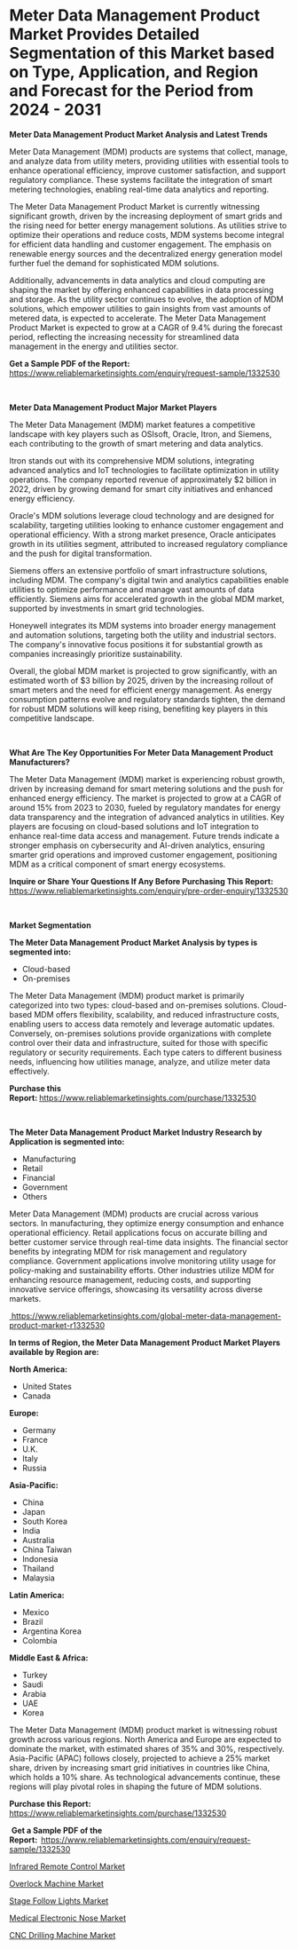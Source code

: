 <p><h1>Meter Data Management Product Market Provides Detailed Segmentation of this Market based on Type, Application, and Region and Forecast for the Period from 2024 - 2031</h1></p><p><strong>Meter Data Management Product Market Analysis and Latest Trends</strong></p>
<p><p>Meter Data Management (MDM) products are systems that collect, manage, and analyze data from utility meters, providing utilities with essential tools to enhance operational efficiency, improve customer satisfaction, and support regulatory compliance. These systems facilitate the integration of smart metering technologies, enabling real-time data analytics and reporting.</p><p>The Meter Data Management Product Market is currently witnessing significant growth, driven by the increasing deployment of smart grids and the rising need for better energy management solutions. As utilities strive to optimize their operations and reduce costs, MDM systems become integral for efficient data handling and customer engagement. The emphasis on renewable energy sources and the decentralized energy generation model further fuel the demand for sophisticated MDM solutions.</p><p>Additionally, advancements in data analytics and cloud computing are shaping the market by offering enhanced capabilities in data processing and storage. As the utility sector continues to evolve, the adoption of MDM solutions, which empower utilities to gain insights from vast amounts of metered data, is expected to accelerate. The Meter Data Management Product Market is expected to grow at a CAGR of 9.4% during the forecast period, reflecting the increasing necessity for streamlined data management in the energy and utilities sector.</p></p>
<p><strong>Get a Sample PDF of the Report:&nbsp;</strong> <a href="https://www.reliablemarketinsights.com/enquiry/request-sample/1332530?utm_campaign=1340&utm_medium=2&utm_source=Github&utm_content=ia&utm_term=01102024&utm_id=meter-data-management-product">https://www.reliablemarketinsights.com/enquiry/request-sample/1332530</a></p>
<p>&nbsp;</p>
<p><strong>Meter Data Management Product Major Market Players</strong></p>
<p><p>The Meter Data Management (MDM) market features a competitive landscape with key players such as OSIsoft, Oracle, Itron, and Siemens, each contributing to the growth of smart metering and data analytics. </p><p>Itron stands out with its comprehensive MDM solutions, integrating advanced analytics and IoT technologies to facilitate optimization in utility operations. The company reported revenue of approximately $2 billion in 2022, driven by growing demand for smart city initiatives and enhanced energy efficiency.</p><p>Oracle's MDM solutions leverage cloud technology and are designed for scalability, targeting utilities looking to enhance customer engagement and operational efficiency. With a strong market presence, Oracle anticipates growth in its utilities segment, attributed to increased regulatory compliance and the push for digital transformation. </p><p>Siemens offers an extensive portfolio of smart infrastructure solutions, including MDM. The company's digital twin and analytics capabilities enable utilities to optimize performance and manage vast amounts of data efficiently. Siemens aims for accelerated growth in the global MDM market, supported by investments in smart grid technologies.</p><p>Honeywell integrates its MDM systems into broader energy management and automation solutions, targeting both the utility and industrial sectors. The company's innovative focus positions it for substantial growth as companies increasingly prioritize sustainability.</p><p>Overall, the global MDM market is projected to grow significantly, with an estimated worth of $3 billion by 2025, driven by the increasing rollout of smart meters and the need for efficient energy management. As energy consumption patterns evolve and regulatory standards tighten, the demand for robust MDM solutions will keep rising, benefiting key players in this competitive landscape.</p></p>
<p>&nbsp;</p>
<p><strong>What Are The Key Opportunities For Meter Data Management Product Manufacturers?</strong></p>
<p><p>The Meter Data Management (MDM) market is experiencing robust growth, driven by increasing demand for smart metering solutions and the push for enhanced energy efficiency. The market is projected to grow at a CAGR of around 15% from 2023 to 2030, fueled by regulatory mandates for energy data transparency and the integration of advanced analytics in utilities. Key players are focusing on cloud-based solutions and IoT integration to enhance real-time data access and management. Future trends indicate a stronger emphasis on cybersecurity and AI-driven analytics, ensuring smarter grid operations and improved customer engagement, positioning MDM as a critical component of smart energy ecosystems.</p></p>
<p><strong>Inquire or Share Your Questions If Any Before Purchasing This Report:</strong> <a href="https://www.reliablemarketinsights.com/enquiry/pre-order-enquiry/1332530?utm_campaign=1340&utm_medium=2&utm_source=Github&utm_content=ia&utm_term=01102024&utm_id=meter-data-management-product">https://www.reliablemarketinsights.com/enquiry/pre-order-enquiry/1332530</a></p>
<p>&nbsp;</p>
<p><strong>Market Segmentation</strong></p>
<p><strong>The Meter Data Management Product Market Analysis by types is segmented into:</strong></p>
<p><ul><li>Cloud-based</li><li>On-premises</li></ul></p>
<p><p>The Meter Data Management (MDM) product market is primarily categorized into two types: cloud-based and on-premises solutions. Cloud-based MDM offers flexibility, scalability, and reduced infrastructure costs, enabling users to access data remotely and leverage automatic updates. Conversely, on-premises solutions provide organizations with complete control over their data and infrastructure, suited for those with specific regulatory or security requirements. Each type caters to different business needs, influencing how utilities manage, analyze, and utilize meter data effectively.</p></p>
<p><strong>Purchase this Report:&nbsp;</strong><a href="https://www.reliablemarketinsights.com/purchase/1332530?utm_campaign=1340&utm_medium=2&utm_source=Github&utm_content=ia&utm_term=01102024&utm_id=meter-data-management-product">https://www.reliablemarketinsights.com/purchase/1332530</a></p>
<p>&nbsp;</p>
<p><strong>The Meter Data Management Product Market Industry Research by Application is segmented into:</strong></p>
<p><ul><li>Manufacturing</li><li>Retail</li><li>Financial</li><li>Government</li><li>Others</li></ul></p>
<p><p>Meter Data Management (MDM) products are crucial across various sectors. In manufacturing, they optimize energy consumption and enhance operational efficiency. Retail applications focus on accurate billing and better customer service through real-time data insights. The financial sector benefits by integrating MDM for risk management and regulatory compliance. Government applications involve monitoring utility usage for policy-making and sustainability efforts. Other industries utilize MDM for enhancing resource management, reducing costs, and supporting innovative service offerings, showcasing its versatility across diverse markets.</p></p>
<p><a href="https://www.reliablemarketinsights.com/global-meter-data-management-product-market-r1332530?utm_campaign=1340&utm_medium=2&utm_source=Github&utm_content=ia&utm_term=01102024&utm_id=meter-data-management-product">&nbsp;https://www.reliablemarketinsights.com/global-meter-data-management-product-market-r1332530</a></p>
<p><strong>In terms of Region, the Meter Data Management Product Market Players available by Region are:</strong></p>
<p>
    <p> <strong> North America: </strong>
        <ul>
            <li>United States</li>
            <li>Canada</li>
        </ul>
        </p> 
    <p> <strong> Europe: </strong>
        <ul>
            <li>Germany</li>
            <li>France</li>
            <li>U.K.</li>
            <li>Italy</li>
            <li>Russia</li>
        </ul>
        </p> 
    <p> <strong> Asia-Pacific: </strong>
        <ul>
            <li>China</li>
            <li>Japan</li>
            <li>South Korea</li>
            <li>India</li>
            <li>Australia</li>
            <li>China Taiwan</li>
            <li>Indonesia</li>
            <li>Thailand</li>
            <li>Malaysia</li>
        </ul>
        </p> 
    <p> <strong> Latin America: </strong>
        <ul>
            <li>Mexico</li>
            <li>Brazil</li>
            <li>Argentina Korea</li>
            <li>Colombia</li>
        </ul>
        </p> 
    <p> <strong> Middle East & Africa: </strong>
        <ul>
            <li>Turkey</li>
            <li>Saudi</li>
            <li>Arabia</li>
            <li>UAE</li>
            <li>Korea</li>
        </ul>
    </p>
    </p>
<p><p>The Meter Data Management (MDM) product market is witnessing robust growth across various regions. North America and Europe are expected to dominate the market, with estimated shares of 35% and 30%, respectively. Asia-Pacific (APAC) follows closely, projected to achieve a 25% market share, driven by increasing smart grid initiatives in countries like China, which holds a 10% share. As technological advancements continue, these regions will play pivotal roles in shaping the future of MDM solutions.</p></p>
<p><strong>Purchase this Report: </strong><a href="https://www.reliablemarketinsights.com/purchase/1332530?utm_campaign=1340&utm_medium=2&utm_source=Github&utm_content=ia&utm_term=01102024&utm_id=meter-data-management-product">https://www.reliablemarketinsights.com/purchase/1332530</a></p>
<p>&nbsp;<strong>Get a Sample PDF of the Report:&nbsp;&nbsp;</strong><a href="https://www.reliablemarketinsights.com/enquiry/request-sample/1332530?utm_campaign=1340&utm_medium=2&utm_source=Github&utm_content=ia&utm_term=01102024&utm_id=meter-data-management-product">https://www.reliablemarketinsights.com/enquiry/request-sample/1332530</a></p>
<p><strong></strong></p>
<p><p><a href="https://www.linkedin.com/pulse/global-infrared-remote-control-market-share-growth-opportunities-chgaf?utm_campaign=1340&utm_medium=2&utm_source=Github&utm_content=ia&utm_term=01102024&utm_id=meter-data-management-product">Infrared Remote Control Market</a></p><p><a href="https://www.linkedin.com/pulse/role-overlock-machine-market-applications-garment-factoryclothing-2pyhf?utm_campaign=1340&utm_medium=2&utm_source=Github&utm_content=ia&utm_term=01102024&utm_id=meter-data-management-product">Overlock Machine Market</a></p><p><a href="https://issuu.com/reportprime-2/docs/stage-follow-lights-market-size-203_49c0d5b22a3f71?utm_campaign=1340&utm_medium=2&utm_source=Github&utm_content=ia&utm_term=01102024&utm_id=meter-data-management-product">Stage Follow Lights Market</a></p><p><a href="https://issuu.com/reportprime-2/docs/medical-electronic-nose-market-size_01329467c0be1a?utm_campaign=1340&utm_medium=2&utm_source=Github&utm_content=ia&utm_term=01102024&utm_id=meter-data-management-product">Medical Electronic Nose Market</a></p><p><a href="https://www.linkedin.com/pulse/global-cnc-drilling-machine-market-trends-analysis-future-growth-z8ddf?utm_campaign=1340&utm_medium=2&utm_source=Github&utm_content=ia&utm_term=01102024&utm_id=meter-data-management-product">CNC Drilling Machine Market</a></p></p>